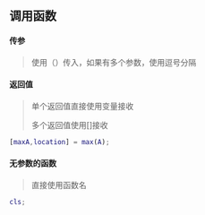 ## 调用函数

#### 传参

> 使用（）传入，如果有多个参数，使用逗号分隔

#### 返回值

> 单个返回值直接使用变量接收
>
> 多个返回值使用[]接收

```matlab
[maxA,location] = max(A);
```

#### 无参数的函数

> 直接使用函数名

```matlab
cls;
```

